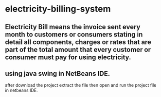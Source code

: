 # electricity-billing-system

Electricity Bill means the invoice sent every month to customers or consumers stating in detail all components, charges or rates that are part of the total amount that every customer or consumer must pay for using electricity.
-------------------------------------------------------------------------------------------------------------------------------------------------------------------
using java swing in NetBeans IDE.
---------------------------------

after download the project extract the file then open and run the project file in netbeans IDE.

